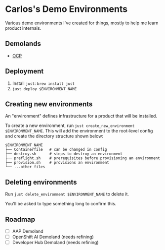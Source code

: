 # Carlos's Demo Environments

Various demo environments I've created for things, mostly to help me learn
product internals.

## Demolands

- [OCP](./ocp)

## Deployment

1. Install `just`: `brew install just`
2. `just deploy $ENVIRONMENT_NAME`

## Creating new environments

An "environment" defines infrastructure for a product that will be installed.

To create a new environment, run `just create_new_environment
$ENVIRONMENT_NAME`. This will add the environment to the root-level
config and create the directory structure shown below:


```
$ENVIRONMENT_NAME
├── Containerfile   # can be changed in config
├── destroy.sh      # steps to destroy an environment
├── preflight.sh    # prerequisites before provisioning an environment
├── provision.sh    # provisions an environment
└── ...other files
```

## Deleting environments

Run `just delete_environment $ENVIRONMENT_NAME` to delete it.

You'll be asked to type something long to confirm this.

## Roadmap

- [ ] AAP Demoland
- [ ] OpenShift AI Demoland (needs refining)
- [ ] Developer Hub Demoland (needs refining)

